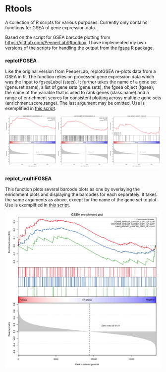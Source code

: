 # Rtools
A collection of R scripts for various purposes. Currently only contains functions for GSEA of gene expression data. 

Based on the script for GSEA barcode plotting from https://github.com/PeeperLab/Rtoolbox, I have implemented my own versions of the scripts for handling the output from the [fgsea](https://bioconductor.org/packages/release/bioc/html/fgsea.html) R package.

### replotFGSEA
Like the original version from PeeperLab, replotGSEA re-plots data from a GSEA in R.
The function relies on processed gene expression data which was the input to fgseaLabel (stats). It further takes the name of a gene set (gene.set.name), a list of gene sets (gene.sets), the fgsea object (fgsea), the name of the variable that is used to rank genes (class.name) and a range of enrichment scores for consistent plotting across multiple gene sets (enrichment.score.range). The last argument may be omitted. Use is exemplified in [this script](https://github.com/cbligaard/Rtools/blob/master/R/run_fgsea.R).

![replot_FGSEA plot](images/replot_FGSEA.png?raw=true "Title")

### replot_multiFGSEA
This function plots several barcode plots as one by overlaying the enrichment plots and displaying the barcodes for each separately. It takes the same arguments as above, except for the name of the gene set to plot. Use is exemplified in [this script](https://github.com/cbligaard/Rtools/blob/master/R/run_fgsea.R).

![replot_multiFGSEA plot](images/replot_multiFGSEA.png?raw=true "Title")
